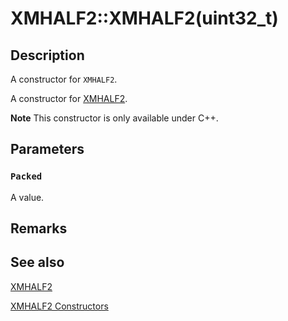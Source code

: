 # XMHALF2::XMHALF2(uint32_t)

## Description

A constructor for `XMHALF2`.

A constructor for [XMHALF2](https://learn.microsoft.com/windows/desktop/api/directxpackedvector/ns-directxpackedvector-xmhalf2).

**Note** This constructor is only available under C++.

## Parameters

### `Packed`

A value.

## Remarks

## See also

[XMHALF2](https://learn.microsoft.com/windows/desktop/api/directxpackedvector/ns-directxpackedvector-xmhalf2)

[XMHALF2 Constructors](https://learn.microsoft.com/windows/desktop/dxmath/xmhalf2-ctor)